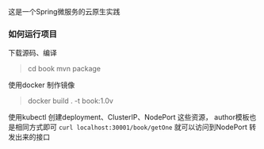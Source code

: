 这是一个Spring微服务的云原生实践

### 如何运行项目

下载源码、编译
> cd book
>mvn package

使用docker 制作镜像
> docker build . -t book:1.0v

使用kubectl 创建deployment、ClusterIP、NodePort 这些资源， author模板也是相同方式即可
`curl localhost:30001/book/getOne` 就可以访问到NodePort 转发出来的接口
